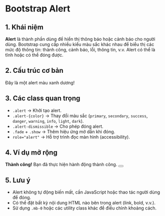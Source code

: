 # Bootstrap Alert

## 1. Khái niệm
**Alert** là thành phần dùng để hiển thị thông báo hoặc cảnh báo cho người dùng. Bootstrap cung cấp nhiều kiểu màu sắc khác nhau để biểu thị các mức độ thông tin: thành công, cảnh báo, lỗi, thông tin, v.v. Alert có thể là tĩnh hoặc có thể đóng được.

## 2. Cấu trúc cơ bản
<div class="alert alert-primary" role="alert">
  Đây là một alert màu xanh dương!
</div>

## 3. Các class quan trọng
- `.alert` → Khởi tạo alert.
- `.alert-{color}` → Thay đổi màu sắc (`primary`, `secondary`, `success`, `danger`, `warning`, `info`, `light`, `dark`).
- `.alert-dismissible` → Cho phép đóng alert.
- `.fade` + `.show` → Thêm hiệu ứng mờ dần khi đóng.
- `role="alert"` → Hỗ trợ trình đọc màn hình (accessibility).

## 4. Ví dụ mở rộng
<div class="alert alert-success alert-dismissible fade show" role="alert">
  <strong>Thành công!</strong> Bạn đã thực hiện hành động thành công.
  <button type="button" class="btn-close" data-bs-dismiss="alert" aria-label="Close"></button>
</div>

## 5. Lưu ý
- Alert không tự động biến mất, cần JavaScript hoặc thao tác người dùng để đóng.
- Có thể đặt bất kỳ nội dung HTML nào bên trong alert (link, bold, v.v.).
- Sử dụng `.mb-0` hoặc các utility class khác để điều chỉnh khoảng cách.
